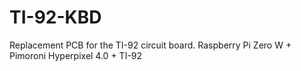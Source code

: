 # TI-92-KBD
Replacement PCB for the TI-92 circuit board.  Raspberry Pi Zero W + Pimoroni Hyperpixel 4.0 + TI-92
